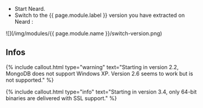 * Start Neard.
* Switch to the {{ page.module.label }} version you have extracted on Neard :

![](/img/modules/{{ page.module.name }}/switch-version.png)

## Infos

{% include callout.html type="warning" text="Starting in version 2.2, MongoDB does not support Windows XP. Version 2.6 seems to work but is not supported." %}

{% include callout.html type="info" text="Starting in version 3.4, only 64-bit binaries are delivered with SSL support." %}